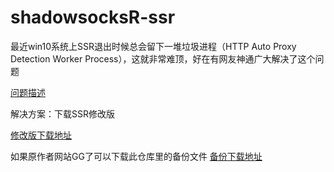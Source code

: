 # shadowsocksR-ssr
最近win10系统上SSR退出时候总会留下一堆垃圾进程（HTTP Auto Proxy Detection Worker Process），这就非常难顶，好在有网友神通广大解决了这个问题

[问题描述](https://tlanyan.me/many-http-auto-proxy-detection-worker-processes/)

解决方案：下载SSR修改版

[修改版下载地址](https://tlanyan.me/shadowsockr-shadowsocksr-shadowsocksrr-clients/)

如果原作者网站GG了可以下载此仓库里的备份文件
[备份下载地址](https://github.com/loubth/shadowsocksR-ssr/raw/master/ShadowsocksR-win-4.9.2-tlanyan.zip)
